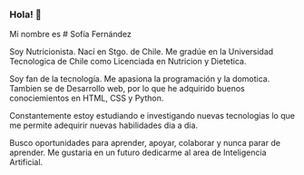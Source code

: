 ### Hola! 👋

Mi nombre es # Sofía Fernández

Soy Nutricionista. Nací en Stgo. de Chile. Me gradúe en la Universidad Tecnologica de Chile como Licenciada en Nutricion y Dietetica.

Soy fan de la tecnología. Me apasiona la programación y la domotica. Tambien se de Desarrollo web, por lo que he adquirido buenos conociemientos en HTML, CSS y Python.

Constantemente estoy estudiando e investigando nuevas tecnologias lo que me permite adequirir nuevas habilidades dia a dia.

Busco oportunidades para aprender, apoyar, colaborar y nunca parar de aprender. Me gustaria en un futuro dedicarme al area de Inteligencia Artificial.
